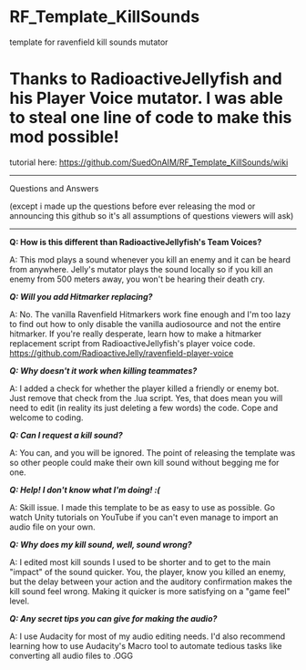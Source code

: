 # RF_Template_KillSounds
template for ravenfield kill sounds mutator

# Thanks to RadioactiveJellyfish and his Player Voice mutator. I was able to steal one line of code to make this mod possible!

tutorial here:
https://github.com/SuedOnAIM/RF_Template_KillSounds/wiki

___________________________________________________________
Questions and Answers 

(except i made up the questions before ever releasing the mod or announcing this github so it's all assumptions of questions viewers will ask)
___________________________________________________________

**Q: How is this different than RadioactiveJellyfish's Team Voices?**

A: This mod plays a sound whenever you kill an enemy and it can be heard from anywhere. Jelly's mutator plays the sound locally so if you kill an enemy from 500 meters away, you won't be hearing their death cry.


***Q: Will you add Hitmarker replacing?***

A: No. The vanilla Ravenfield Hitmarkers work fine enough and I'm too lazy to find out how to only disable the vanilla audiosource and not the entire hitmarker. If you're really desperate, learn how to make a hitmarker replacement script from RadioactiveJellyfish's player voice code. https://github.com/RadioactiveJelly/ravenfield-player-voice

***Q: Why doesn't it work when killing teammates?***

A: I added a check for whether the player killed a friendly or enemy bot. Just remove that check from the .lua script. Yes, that does mean you will need to edit (in reality its just deleting a few words) the code. Cope and welcome to coding.

***Q: Can I request a kill sound?***

A: You can, and you will be ignored. The point of releasing the template was so other people could make their own kill sound without begging me for one.


***Q: Help! I don't know what I'm doing! :(***

A: Skill issue. I made this template to be as easy to use as possible. Go watch Unity tutorials on YouTube if you can't even manage to import an audio file on your own.


***Q: Why does my kill sound, well, sound wrong?***

A: I edited most kill sounds I used to be shorter and to get to the main "impact" of the sound quicker. You, the player, know you killed an enemy, but the delay between your action and the auditory confirmation makes the kill sound feel wrong. Making it quicker is more satisfying on a "game feel" level.


***Q: Any secret tips you can give for making the audio?***

A: I use Audacity for most of my audio editing needs. I'd also recommend learning how to use Audacity's Macro tool to automate tedious tasks like converting all audio files to .OGG
